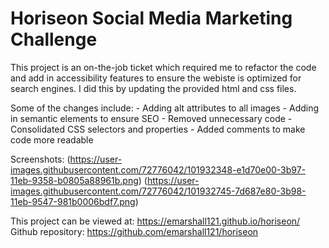 # Horiseon Social Media Marketing Challenge

This project is an on-the-job ticket which required me to refactor the code and add in accessibility features to ensure the webiste is optimized for search engines. I did this by updating the provided html and css files. 

Some of the changes include:
    - Adding alt attributes to all images
    - Adding in semantic elements to ensure SEO
    - Removed unnecessary code
    - Consolidated CSS selectors and properties
    - Added comments to make code more readable

Screenshots:
(https://user-images.githubusercontent.com/72776042/101932348-e1d70e00-3b97-11eb-9358-b0805a88961b.png)
(https://user-images.githubusercontent.com/72776042/101932745-7d687e80-3b98-11eb-9547-981b0006bdf7.png)

This project can be viewed at: https://emarshall121.github.io/horiseon/
Github repository: https://github.com/emarshall121/horiseon

